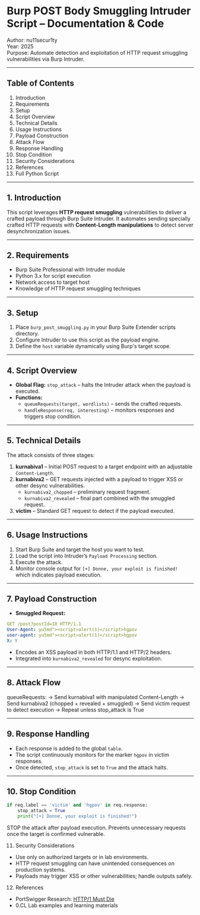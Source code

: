 # Burp POST Body Smuggling Intruder Script – Documentation & Code

Author: nu11secur1ty  
Year: 2025  
Purpose: Automate detection and exploitation of HTTP request smuggling vulnerabilities via Burp Intruder.

---

## Table of Contents

1. Introduction  
2. Requirements  
3. Setup  
4. Script Overview  
5. Technical Details  
6. Usage Instructions  
7. Payload Construction  
8. Attack Flow  
9. Response Handling  
10. Stop Condition  
11. Security Considerations  
12. References  
13. Full Python Script  

---

## 1. Introduction

This script leverages **HTTP request smuggling** vulnerabilities to deliver a crafted payload through Burp Suite Intruder. It automates sending specially crafted HTTP requests with **Content-Length manipulations** to detect server desynchronization issues. 

---

## 2. Requirements

- Burp Suite Professional with Intruder module  
- Python 3.x for script execution  
- Network access to target host  
- Knowledge of HTTP request smuggling techniques  

---

## 3. Setup

1. Place `burp_post_smuggling.py` in your Burp Suite Extender scripts directory.  
2. Configure Intruder to use this script as the payload engine.  
3. Define the `host` variable dynamically using Burp's target scope.  

---

## 4. Script Overview

- **Global Flag:** `stop_attack` – halts the Intruder attack when the payload is executed.  
- **Functions:**  
  - `queueRequests(target, wordlists)` – sends the crafted requests.  
  - `handleResponse(req, interesting)` – monitors responses and triggers stop condition.  

---

## 5. Technical Details

The attack consists of three stages:

1. **kurnabiva1** – Initial POST request to a target endpoint with an adjustable `Content-Length`.  
2. **kurnabiva2** – GET requests injected with a payload to trigger XSS or other desync vulnerabilities.  
   - `kurnabiva2_chopped` – preliminary request fragment.  
   - `kurnabiva2_revealed` – final part combined with the smuggled request.  
3. **victim** – Standard GET request to detect if the payload executed.  

---

## 6. Usage Instructions

1. Start Burp Suite and target the host you want to test.  
2. Load the script into Intruder’s `Payload Processing` section.  
3. Execute the attack.  
4. Monitor console output for `[+] Donne, your exploit is finished!` which indicates payload execution.  

---

## 7. Payload Construction

- **Smuggled Request:**  

```yaml
GET /post?postId=10 HTTP/1.1
User-Agent: yu5md"><script>alert(1)</script>hgpov
user-agent: yu5md"><script>alert(1)</script>hgpov
X: Y
```

- Encodes an XSS payload in both HTTP/1.1 and HTTP/2 headers.  
- Integrated into `kurnabiva2_revealed` for desync exploitation.  

---

## 8. Attack Flow

queueRequests:
-> Send kurnabiva1 with manipulated Content-Length
-> Send kurnabiva2 (chopped + revealed + smuggled)
-> Send victim request to detect execution
-> Repeat unless stop_attack is True


---

## 9. Response Handling

- Each response is added to the global `table`.  
- The script continuously monitors for the marker `hgpov` in victim responses.  
- Once detected, `stop_attack` is set to `True` and the attack halts.  

---

## 10. Stop Condition

```python
if req.label == 'victim' and 'hgpov' in req.response:
    stop_attack = True
    print("[+] Donne, your exploit is finished!")
```

STOP the attack after payload execution.
Prevents unnecessary requests once the target is confirmed vulnerable.


11. Security Considerations

- Use only on authorized targets or in lab environments.
- HTTP request smuggling can have unintended consequences on production systems.
- Payloads may trigger XSS or other vulnerabilities; handle outputs safely.


12. References

- PortSwigger Research: [HTTP/1 Must Die](https://portswigger.net/research/http1-must-die)
- 0.CL Lab examples and learning materials


